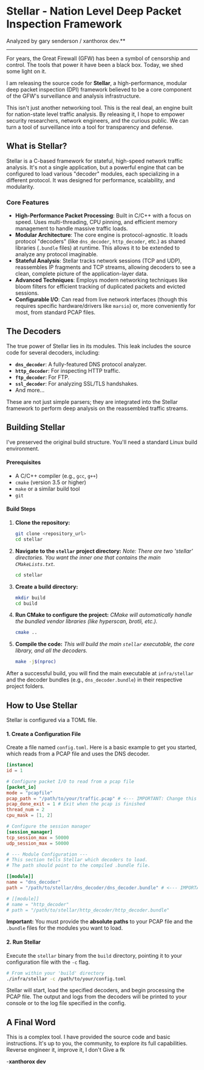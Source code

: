 # Stellar -  Nation Level Deep Packet Inspection Framework

Analyzed by gary senderson / xanthorox dev.**

---

For years, the Great Firewall (GFW) has been a symbol of censorship and control. The tools that power it have been a black box. Today, we shed some light on it.

I am releasing the source code for **Stellar**, a high-performance, modular deep packet inspection (DPI) framework believed to be a core component of the GFW's surveillance and analysis infrastructure.

This isn't just another networking tool. This is the real deal, an engine built for nation-state level traffic analysis. By releasing it, I hope to empower security researchers, network engineers, and the curious public. We can turn a tool of surveillance into a tool for transparency and defense.

## What is Stellar?

Stellar is a C-based framework for stateful, high-speed network traffic analysis. It's not a single application, but a powerful engine that can be configured to load various "decoder" modules, each specializing in a different protocol. It was designed for performance, scalability, and modularity.

### Core Features

- **High-Performance Packet Processing**: Built in C/C++ with a focus on speed. Uses multi-threading, CPU pinning, and efficient memory management to handle massive traffic loads.
- **Modular Architecture**: The core engine is protocol-agnostic. It loads protocol "decoders" (like `dns_decoder`, `http_decoder`, etc.) as shared libraries (`.bundle` files) at runtime. This allows it to be extended to analyze any protocol imaginable.
- **Stateful Analysis**: Stellar tracks network sessions (TCP and UDP), reassembles IP fragments and TCP streams, allowing decoders to see a clean, complete picture of the application-layer data.
- **Advanced Techniques**: Employs modern networking techniques like bloom filters for efficient tracking of duplicated packets and evicted sessions.
- **Configurable I/O**: Can read from live network interfaces (though this requires specific hardware/drivers like `marsio`) or, more conveniently for most, from standard PCAP files.

## The Decoders

The true power of Stellar lies in its modules. This leak includes the source code for several decoders, including:

- **`dns_decoder`**: A fully-featured DNS protocol analyzer.
- **`http_decoder`**: For inspecting HTTP traffic.
- **`ftp_decoder`**: For FTP.
- **`ssl_decoder`**: For analyzing SSL/TLS handshakes.
- And more...

These are not just simple parsers; they are integrated into the Stellar framework to perform deep analysis on the reassembled traffic streams.

## Building Stellar

I've preserved the original build structure. You'll need a standard Linux build environment.

#### Prerequisites

- A C/C++ compiler (e.g., `gcc`, `g++`)
- `cmake` (version 3.5 or higher)
- `make` or a similar build tool
- `git`

#### Build Steps

1.  **Clone the repository:**
    ```bash
    git clone <repository_url>
    cd stellar
    ```

2.  **Navigate to the `stellar` project directory:**
    *Note: There are two 'stellar' directories. You want the inner one that contains the main `CMakeLists.txt`.*
    ```bash
    cd stellar
    ```

3.  **Create a build directory:**
    ```bash
    mkdir build
    cd build
    ```

4.  **Run CMake to configure the project:**
    *CMake will automatically handle the bundled vendor libraries (like hyperscan, brotli, etc.).*
    ```bash
    cmake ..
    ```

5.  **Compile the code:**
    *This will build the main `stellar` executable, the core library, and all the decoders.*
    ```bash
    make -j$(nproc)
    ```

After a successful build, you will find the main executable at `infra/stellar` and the decoder bundles (e.g., `dns_decoder.bundle`) in their respective project folders.

## How to Use Stellar

Stellar is configured via a TOML file.

#### 1. Create a Configuration File

Create a file named `config.toml`. Here is a basic example to get you started, which reads from a PCAP file and uses the DNS decoder.

```toml
[instance]
id = 1

# Configure packet I/O to read from a pcap file
[packet_io]
mode = "pcapfile"
pcap_path = "/path/to/your/traffic.pcap" # <--- IMPORTANT: Change this path
pcap_done_exit = 1 # Exit when the pcap is finished
thread_num = 2
cpu_mask = [1, 2]

# Configure the session manager
[session_manager]
tcp_session_max = 50000
udp_session_max = 50000

# --- Module Configuration ---
# This section tells Stellar which decoders to load.
# The path should point to the compiled .bundle file.

[[module]]
name = "dns_decoder"
path = "/path/to/stellar/dns_decoder/dns_decoder.bundle" # <--- IMPORTANT: Change this path

# [[module]]
# name = "http_decoder"
# path = "/path/to/stellar/http_decoder/http_decoder.bundle"
```

**Important:** You must provide the **absolute paths** to your PCAP file and the `.bundle` files for the modules you want to load.

#### 2. Run Stellar

Execute the `stellar` binary from the `build` directory, pointing it to your configuration file with the `-c` flag.

```bash
# From within your 'build' directory
./infra/stellar -c /path/to/your/config.toml
```

Stellar will start, load the specified decoders, and begin processing the PCAP file. The output and logs from the decoders will be printed to your console or to the log file specified in the config.

## A Final Word

This is a complex tool. I have provided the source code and basic instructions. It's up to you, the community, to explore its full capabilities. Reverse engineer it, improve it, I don't Give a fk

-**xanthorox dev**
